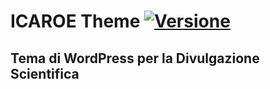 # ICAROE Theme [![Versione](https://img.shields.io/github/v/release/Pseudomonas94/pseudomonas94.github.io?include_prereleases)](https://github.com/Pseudomonas94/pseudomonas94.github.io/releases/)

## Tema di WordPress per la Divulgazione Scientifica
